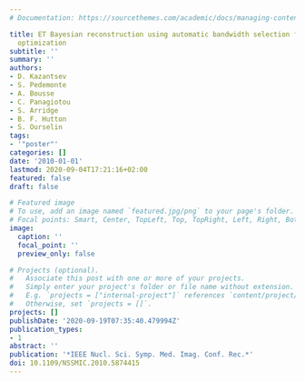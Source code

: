 ```yaml
---
# Documentation: https://sourcethemes.com/academic/docs/managing-content/

title: ET Bayesian reconstruction using automatic bandwidth selection for joint entropy
  optimization
subtitle: ''
summary: ''
authors:
- D. Kazantsev
- S. Pedemonte
- A. Bousse
- C. Panagiotou
- S. Arridge
- B. F. Hutton
- S. Ourselin
tags:
- '"poster"'
categories: []
date: '2010-01-01'
lastmod: 2020-09-04T17:21:16+02:00
featured: false
draft: false

# Featured image
# To use, add an image named `featured.jpg/png` to your page's folder.
# Focal points: Smart, Center, TopLeft, Top, TopRight, Left, Right, BottomLeft, Bottom, BottomRight.
image:
  caption: ''
  focal_point: ''
  preview_only: false

# Projects (optional).
#   Associate this post with one or more of your projects.
#   Simply enter your project's folder or file name without extension.
#   E.g. `projects = ["internal-project"]` references `content/project/deep-learning/index.md`.
#   Otherwise, set `projects = []`.
projects: []
publishDate: '2020-09-19T07:35:40.479994Z'
publication_types:
- 1
abstract: ''
publication: '*IEEE Nucl. Sci. Symp. Med. Imag. Conf. Rec.*'
doi: 10.1109/NSSMIC.2010.5874415
---
```

